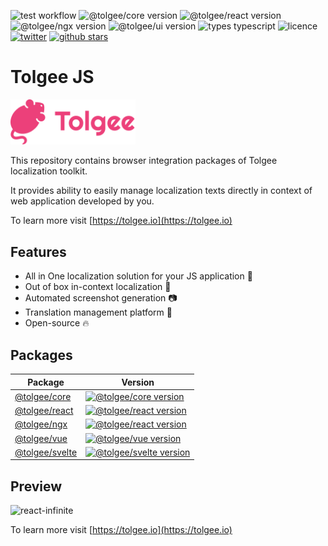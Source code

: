 ![test workflow](https://github.com/tolgee/tolgee-js/actions/workflows/test.yml/badge.svg)
![@tolgee/core version](https://img.shields.io/npm/v/@tolgee/core?label=%40tolgee%2Fcore)
![@tolgee/react version](https://img.shields.io/npm/v/@tolgee/react?label=%40tolgee%2Freact)
![@tolgee/ngx version](https://img.shields.io/npm/v/@tolgee/ngx?label=%40tolgee%2Fngx)
![@tolgee/ui version](https://img.shields.io/npm/v/@tolgee/ui?label=%40tolgee%2Fui)
![types typescript](https://img.shields.io/badge/Types-Typescript-blue)
![licence](https://img.shields.io/github/license/tolgee/tolgee-js)
[![twitter](https://img.shields.io/twitter/follow/Tolgee_i18n?style=social)](https://twitter.com/Tolgee_i18n)
[![github stars](https://img.shields.io/github/stars/tolgee/tolgee-js?style=social)](https://github.com/tolgee/tolgee-js)

# Tolgee JS

[<img src="https://raw.githubusercontent.com/tolgee/documentation/main/tolgee_logo_text.svg" alt="Tolgee" width="200" />](https://tolgee.io)

This repository contains browser integration packages of Tolgee localization toolkit.

It provides ability to easily manage localization texts directly in context of web application developed by you.

To learn more visit [https://tolgee.io](https://tolgee.io)

## Features
- All in One localization solution for your JS application 🙌
- Out of box in-context localization 🎉
- Automated screenshot generation 📷
- Translation management platform 🎈
- Open-source 🔥

## Packages

| Package                                                                                               | Version                                                                                                                         |
| -----------                                                                                           | -----------                                                                                                                     |
| [@tolgee/core](https://github.com/tolgee/tolgee-js/tree/main/packages/core)                           | [![@tolgee/core version](https://img.shields.io/npm/v/@tolgee/core?label=npm)](https://www.npmjs.com/package/@tolgee/core)      |
| [@tolgee/react](https://github.com/tolgee/tolgee-js/tree/main/packages/react)                         | [![@tolgee/react version](https://img.shields.io/npm/v/@tolgee/react?label=npm)](https://www.npmjs.com/package/@tolgee/react)   |
| [@tolgee/ngx](https://github.com/tolgee/tolgee-js/tree/main/packages/ngx/projects/ngx-tolgee)         | [![@tolgee/react version](https://img.shields.io/npm/v/@tolgee/ngx?label=npm)](https://www.npmjs.com/package/@tolgee/ngx)       |
| [@tolgee/vue](https://github.com/tolgee/tolgee-js/tree/main/packages/vue)                             | [![@tolgee/vue version](https://img.shields.io/npm/v/@tolgee/vue?label=npm)](https://www.npmjs.com/package/@tolgee/vue)         |
| [@tolgee/svelte](https://github.com/tolgee/tolgee-js/tree/main/packages/svelte)                       | [![@tolgee/svelte version](https://img.shields.io/npm/v/@tolgee/svelte?label=npm)](https://www.npmjs.com/package/@tolgee/svelte)|

## Preview
![react-infinite](https://user-images.githubusercontent.com/18496315/137308502-844f5ccf-1895-414d-bf40-6707cb691853.gif)

To learn more visit [https://tolgee.io](https://tolgee.io)
